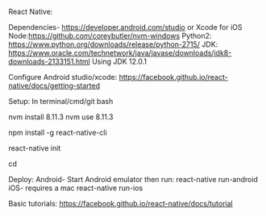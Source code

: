 React Native:

Dependencies- 
https://developer.android.com/studio
or Xcode for iOS
Node:https://github.com/coreybutler/nvm-windows
Python2: https://www.python.org/downloads/release/python-2715/
JDK: https://www.oracle.com/technetwork/java/javase/downloads/jdk8-downloads-2133151.html
Using JDK 12.0.1

Configure Android studio/xcode:
https://facebook.github.io/react-native/docs/getting-started

Setup:
In terminal/cmd/git bash

nvm install 8.11.3
nvm use 8.11.3

npm install -g react-native-cli

react-native init <project name>

cd <project name>

Deploy:
	Android-
		Start Android emulator
		then run: react-native run-android
	iOS-
		requires a mac
		react-native run-ios
		
		
Basic tutorials: https://facebook.github.io/react-native/docs/tutorial
		
	